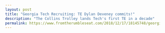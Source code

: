 ```yaml
---
layout: post
title: "Georgia Tech Recruiting: TE Dylan Deveney commits!"
description: "The Collins Trolley lands Tech's first TE in a decade"
permalink: https://www.fromtherumbleseat.com/2018/12/17/18145748/georgia-tech-recruiting-te-dylan-deveney-commits
---
```

